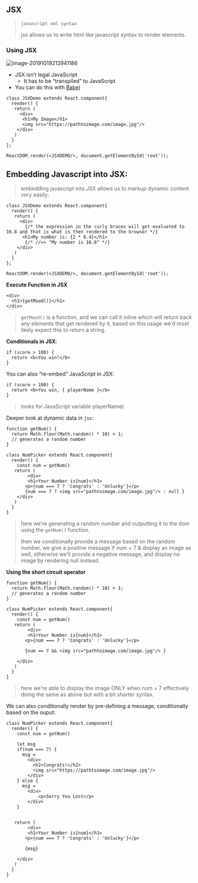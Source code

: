 ## JSX

> `javascript xml syntax`
>
> jsx allows us to write html like javascript syntax to render elements. 

### Using JSX

![image-20191019213941186](https://tva1.sinaimg.cn/large/006y8mN6gy1g84f3jhefpj30lx09cach.jpg)

- JSX isn’t legal JavaScript
  - It has to be “transpiled” to JavaScript
- You can do this with [Babel](https://babeljs.io)

```react
class JSXDemo extends React.component{
  render() {
   return (
   	 <div>
      <h1>My Image</h1>
      <img src="https://pathtoimage.com/image.jpg"/>
    </div>
   )
  }
};

ReactDOM.render(<JSXDEMO/>, document.getElementById('root'));
```



## Embedding Javascript into JSX:

> embedding javascript into JSX allows us to markup dynamic content very easily:

```react
class JSXDemo extends React.component{
  render() {
   return (
   	 <div>
       {/* the expression in the curly braces will get evaluated to 16.8 and that is what is then rendered to the browser */}
      <h1>My number is: {2 * 8.4}</h1>
       {/* //=> "My number is 16.8" */}
    </div>
   )
  }
};

ReactDOM.render(<JSXDEMO/>, document.getElementById('root'));
```



**Execute Function in JSX**

```react
<div>
  <h1>{getMood()}</h1>
</div>
```

> `getMood()` is a function, and we can call it inline which will return back any elements that get rendered by it, based on this usage we'd most likely expect this to return a string.



**Conditionals in JSX**:

```react
if (score > 100) {
  return <b>You win!</b>
}
```

You can also “re-embed” JavaScript in JSX:

```react
if (score > 100) {
  return <b>You win, { playerName }</b>
}
```

> looks for JavaScript variable playerName)



Deeper look at dynamic data in `jsx`:

```react
function getNum() {
  return Math.floor(Math.random() * 10) + 1;
  // generates a random number
}

class NumPicker extends React.component{
  render() {
    const num = getNum()
   return (
 		<div>
    	<h1>Your Number is{num}</h1> 
       <p>{num === 7 ? 'Congrats' : 'Unlucky'}</p>
       {num === 7 ? <img src="pathtoimage.com/image.jpg"/> : null }
    </div>
   )
  }
}
```

> here we're generating a random number and outputting it to the dom using the `getNum()` function.
>
> then we conditionally provide a message based on the random number, we give a positive message if num = 7 & display an image as well, otherwise we'll provide a negative message, and display no image by rendering null instead.

**Using the short circuit operator**

```react
function getNum() {
  return Math.floor(Math.random() * 10) + 1;
  // generates a random number
}

class NumPicker extends React.component{
  render() {
    const num = getNum()
   return (
 		<div>
    	<h1>Your Number is{num}</h1> 
       <p>{num === 7 ? 'Congrats' : 'Unlucky'}</p>
       
       {num == 7 && <img src="pathtoimage.com/image.jpg"/> }
       
    </div>
   )
  }
}
```

> here we're able to display the image ONLY when num = 7  effectively doing the same as above but with a bit shorter syntax.



We can also conditionally render by pre-defining a message, conditionally based on the ouput:

```react
class NumPicker extends React.component{
  render() {
    const num = getNum()
    
    let msg
    if(num === 7) {
      msg = 
        <div>
          <h2>Congrats!</h2>
          <img src="https://pathtoimage.com/image.jpg"/>
        </div>
    } else {
      msg = 
        <div>
        	<p>Sorry You Lost</p>
        </div>
    }
    
    
   return (
 		<div>
    	<h1>Your Number is{num}</h1> 
       <p>{num === 7 ? 'Congrats' : 'Unlucky'}</p>
      
       {msg}
       
    </div>
   )
  }
}
```

